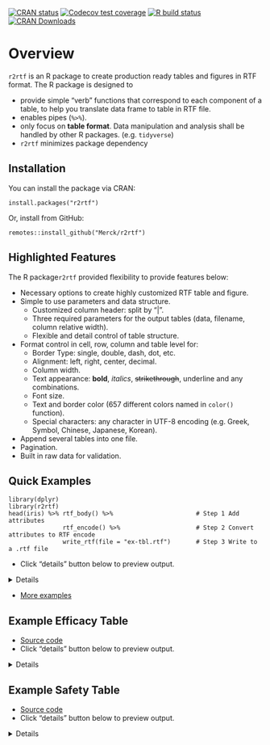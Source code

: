 <!-- badges: start -->

[![CRAN
status](https://www.r-pkg.org/badges/version/r2rtf)](https://CRAN.R-project.org/package=r2rtf)
[![Codecov test
coverage](https://codecov.io/gh/Merck/r2rtf/branch/master/graph/badge.svg)](https://codecov.io/gh/Merck/r2rtf?branch=master)
[![R build
status](https://github.com/Merck/r2rtf/workflows/R-CMD-check/badge.svg)](https://github.com/Merck/r2rtf/actions)
[![CRAN
Downloads](https://cranlogs.r-pkg.org/badges/r2rtf)](https://cran.r-project.org/package=r2rtf)
<!-- badges: end -->

Overview
========

`r2rtf` is an R package to create production ready tables and figures in
RTF format. The R package is designed to

-   provide simple “verb” functions that correspond to each component of
    a table, to help you translate data frame to table in RTF file.
-   enables pipes (`%>%`).
-   only focus on **table format**. Data manipulation and analysis shall
    be handled by other R packages. (e.g. `tidyverse`)
-   `r2rtf` minimizes package dependency

Installation
------------

You can install the package via CRAN:

    install.packages("r2rtf")

Or, install from GitHub:

    remotes::install_github("Merck/r2rtf")

Highlighted Features
--------------------

The R package`r2rtf` provided flexibility to provide features below:

-   Necessary options to create highly customized RTF table and figure.
-   Simple to use parameters and data structure.
    -   Customized column header: split by “|”.
    -   Three required parameters for the output tables (data, filename,
        column relative width).
    -   Flexible and detail control of table structure.
-   Format control in cell, row, column and table level for:
    -   Border Type: single, double, dash, dot, etc.
    -   Alignment: left, right, center, decimal.
    -   Column width.
    -   Text appearance: **bold**, *italics*, <s>strikethrough</s>,
        underline and any combinations.
    -   Font size.
    -   Text and border color (657 different colors named in `color()`
        function).
    -   Special characters: any character in UTF-8 encoding (e.g. Greek,
        Symbol, Chinese, Japanese, Korean).
-   Append several tables into one file.
-   Pagination.
-   Built in raw data for validation.

Quick Examples
--------------

    library(dplyr)
    library(r2rtf)
    head(iris) %>% rtf_body() %>%                       # Step 1 Add attributes 
                   rtf_encode() %>%                     # Step 2 Convert attributes to RTF encode 
                   write_rtf(file = "ex-tbl.rtf")       # Step 3 Write to a .rtf file 

-   Click “details” button below to preview output.

<details>
![](https://merck.github.io/r2rtf/articles/fig/ex-tbl.png)
</details>

-   [More examples](https://merck.github.io/r2rtf/articles/index.html)

Example Efficacy Table
----------------------

-   [Source
    code](https://merck.github.io/r2rtf/articles/example-efficacy.html)
-   Click “details” button below to preview output.

<details>
![](https://merck.github.io/r2rtf/articles/fig/efficacy_example.png)
</details>

Example Safety Table
--------------------

-   [Source
    code](https://merck.github.io/r2rtf/articles/example-ae-summary.html)
-   Click “details” button below to preview output.

<details>
![](https://merck.github.io/r2rtf/articles/fig/ae_example.png)
</details>
